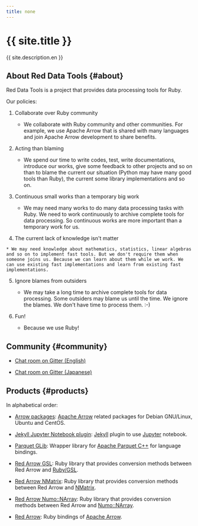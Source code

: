 ```yaml
---
title: none
---
```


<div class="jumbotron">
  <h1>{{ site.title }}</h1>
  <p>{{ site.description.en }}</p>
</div>

## About Red Data Tools {#about}

Red Data Tools is a project that provides data processing tools for Ruby.

Our policies:

  1. Collaborate over Ruby community

     * We collaborate with Ruby community and other communities. For example, we use Apache Arrow that is shared with many languages and join Apache Arrow development to share benefits.

  2. Acting than blaming

     * We spend our time to write codes, test, write documentations, introduce our works, give some feedback to other projects and so on than to blame the current our situation (Python may have many good tools than Ruby), the current some library implementations and so on.

  3. Continuous small works than a temporary big work

     * We may need many works to do many data processing tasks with Ruby. We need to work continuously to archive complete tools for data processing. So continuous works are more important than a temporary work for us.

  4. The current lack of knowledge isn't matter

    * We may need knowledge about mathematics, statistics, linear algebras and so on to implement fast tools. But we don't require them when someone joins us. Because we can learn about them while we work. We can use existing fast implementations and learn from existing fast implementations.

  5. Ignore blames from outsiders

     * We may take a long time to archive complete tools for data processing. Some outsiders may blame us until the time. We ignore the blames. We don't have time to process them. :-)

  6. Fun!

     * Because we use Ruby!

## Community {#community}

  * [Chat room on Gitter (English)][gitter-en]

  * [Chat room on Gitter (Japanese)][gitter-ja]

## Products {#products}

In alphabetical order:

  * [Arrow packages][arrow-packages]: [Apache Arrow][apache-arrow] related packages for Debian GNU/Linux, Ubuntu and CentOS.

  * [Jekyll Jupyter Notebook plugin][jekyll-jupyter-notebook-plugin]: [Jekyll][jekyll] plugin to use [Jupyter][jupyter] notebook.

  * [Parquet GLib][parquet-glib]: Wrapper library for [Apache Parquet C++][apache-parquet-c++] for language bindings.

  * [Red Arrow GSL][red-arrow-gsl]: Ruby library that provides conversion methods between Red Arrow and [Ruby/GSL][ruby-gsl].

  * [Red Arrow NMatrix][red-arrow-nmatrix]: Ruby library that provides conversion methods between Red Arrow and [NMatrix][nmatrix].

  * [Red Arrow Numo::NArray][red-arrow-numo-narray]: Ruby library that provides conversion methods between Red Arrow and [Numo::NArray][numo-narray].

  * [Red Arrow][red-arrow]: Ruby bindings of [Apache Arrow][apache-arrow].

[apache-arrow]:https://arrow.apache.org/
[apache-parquet-c++]:https://github.com/apache/parquet-cpp
[arrow-packages]:https://github.com/red-data-tools/arrow-packages
[gitter-en]:https://gitter.im/red-data-tools/en
[gitter-ja]:https://gitter.im/red-data-tools/ja
[jekyll-jupyter-notebook-plugin]:https://github.com/red-data-tools/jekyll-jupyter-notebook
[jekyll]:https://jekyllrb.com/
[jupyter]:https://jupyter.org/
[nmatrix]:https://github.com/SciRuby/nmatrix
[numo-narray]:https://ruby-numo.github.io/narray/
[parquet-glib]:https://github.com/red-data-tools/parquet-glib
[red-arrow-gsl]:https://github.com/red-data-tools/red-arrow-gsl
[red-arrow-nmatrix]:https://github.com/red-data-tools/red-arrow-nmatrix
[red-arrow-numo-narray]:https://github.com/red-data-tools/red-arrow-numo-narray
[red-arrow]:https://github.com/red-data-tools/red-arrow
[ruby-gsl]:https://github.com/SciRuby/rb-gsl

